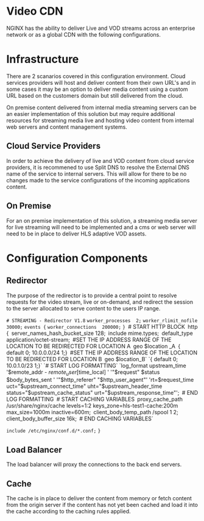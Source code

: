 # Video CDN

NGINX has the ability to deliver Live and VOD streams across an enterprise network or as a global CDN with the following configurations.

# Infrastructure
There are 2 scanarios covered in this configuration environment. Cloud services providers will host and deliver content from their own URL's and in some cases it may be an option to deliver media content using a custom URL based on the customers domain but still delivered from the cloud.

On premise content delivered from internal media streaming servers can be an easier implementation of this solution but may require additional resources for streaming media live and hosting video content from internal web servers and content management systems.

## Cloud Service Providers
In order to achieve the delivery of live and VOD content from cloud service providers, it is recommened to use Split DNS to resolve the External DNS name of the service to internal servers. This will allow for there to be no changes made to the service configurations of the incoming applications content.

## On Premise
For an on premise implementation of this solution, a streaming media server for live streaming will need to be implemented and a cms or web server will need to be in place to deliver HLS adaptive VOD assets.

# Configuration Components

## Redirector
The purpose of the redirector is to provide a central point to resolve requests for the video stream, live or on-demand, and redirect the session to the server allocated to serve content to the users IP range.

`# STREAMING - Redirector V1.8`
`worker_processes  2;`
`worker_rlimit_nofile 30000;`
`events {`
    `worker_connections  200000;`
`}
`# START HTTP BLOCK`
`http {`
`server_names_hash_bucket_size  128;`
`include       mime.types;`
`default_type  application/octet-stream;`
`#SET THE IP ADDRESS RANGE OF THE LOCATION TO BE REDIRECTED FOR LOCATION A`
`geo $location _A`
`{ default 0; 10.0.0.0/24 1;}`
`#SET THE IP ADDRESS RANGE OF THE LOCATION TO BE REDIRECTED FOR LOCATION B`
`geo $location_B`
`{ default 0; 10.0.1.0/23 1;}`
`# START LOG FORMATTING`
`log_format upstream_time '$remote_addr - $remote_user [$time_local] ' '"$request" $status $body_bytes_sent ' '"$http_referer" "$http_user_agent"' 'rt=$request_time uct="$upstream_connect_time" uht="$upstream_header_time status="$upstream_cache_status" urt="$upstream_response_time"';`
`# END LOG FORMATTING`
`# START CACHING VARIABLES`
`proxy_cache_path /usr/share/nginx/cache levels=1:2 keys_zone=hls-test1-cache:200m max_size=1000m inactive=600m;`
`client_body_temp_path /spool 1 2;`
`client_body_buffer_size 16k;`
`# END CACHING VARIABLES`

`include /etc/nginx/conf.d/*.conf;`
`}`

## Load Balancer
The load balancer will proxy the connections to the back end servers.

## Cache
The  cache is in place to deliver the content from memory or fetch content from the origin server if the content has not yet been cached and load it into the cache according to the caching rules applied.
